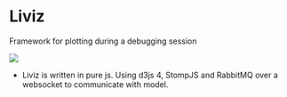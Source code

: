 # Liviz

Framework for plotting during a debugging session

![](https://i.ibb.co/G2pbQbV/index.png)

* Liviz is written in pure js. Using d3js 4, StompJS and RabbitMQ over a websocket to communicate with model.

